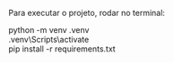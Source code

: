 Para executar o projeto, rodar no terminal:

python -m venv .venv  
.venv\Scripts\activate  
pip install -r requirements.txt  
